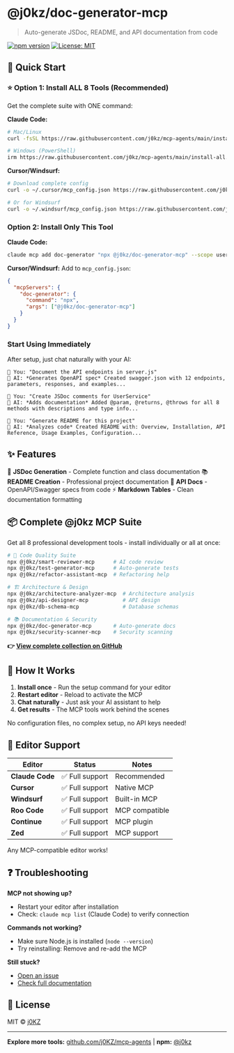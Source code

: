 # @j0kz/doc-generator-mcp

> Auto-generate JSDoc, README, and API documentation from code

[![npm version](https://img.shields.io/npm/v/@j0kz/doc-generator-mcp)](https://www.npmjs.com/package/@j0kz/doc-generator-mcp)
[![License: MIT](https://img.shields.io/badge/License-MIT-yellow.svg)](LICENSE)

## 🚀 Quick Start

### ⭐ Option 1: Install ALL 8 Tools (Recommended)

Get the complete suite with ONE command:

**Claude Code:**
```bash
# Mac/Linux
curl -fsSL https://raw.githubusercontent.com/j0kz/mcp-agents/main/install-all.sh | bash

# Windows (PowerShell)
irm https://raw.githubusercontent.com/j0kz/mcp-agents/main/install-all.ps1 | iex
```

**Cursor/Windsurf:**
```bash
# Download complete config
curl -o ~/.cursor/mcp_config.json https://raw.githubusercontent.com/j0kz/mcp-agents/main/mcp_config_all.json

# Or for Windsurf
curl -o ~/.windsurf/mcp_config.json https://raw.githubusercontent.com/j0kz/mcp-agents/main/mcp_config_all.json
```

### Option 2: Install Only This Tool

**Claude Code:**
```bash
claude mcp add doc-generator "npx @j0kz/doc-generator-mcp" --scope user
```

**Cursor/Windsurf:** Add to `mcp_config.json`:
```json
{
  "mcpServers": {
    "doc-generator": {
      "command": "npx",
      "args": ["@j0kz/doc-generator-mcp"]
    }
  }
}
```

### Start Using Immediately

After setup, just chat naturally with your AI:

```
💬 You: "Document the API endpoints in server.js"
🤖 AI: *Generates OpenAPI spec* Created swagger.json with 12 endpoints, parameters, responses, and examples...

💬 You: "Create JSDoc comments for UserService"
🤖 AI: *Adds documentation* Added @param, @returns, @throws for all 8 methods with descriptions and type info...

💬 You: "Generate README for this project"
🤖 AI: *Analyzes code* Created README with: Overview, Installation, API Reference, Usage Examples, Configuration...
```

## ✨ Features

📝 **JSDoc Generation** - Complete function and class documentation
📚 **README Creation** - Professional project documentation
🔌 **API Docs** - OpenAPI/Swagger specs from code
⚡ **Markdown Tables** - Clean documentation formatting

## 📦 Complete @j0kz MCP Suite

Get all 8 professional development tools - install individually or all at once:

```bash
# 🎯 Code Quality Suite
npx @j0kz/smart-reviewer-mcp      # AI code review
npx @j0kz/test-generator-mcp      # Auto-generate tests
npx @j0kz/refactor-assistant-mcp  # Refactoring help

# 🏗️ Architecture & Design
npx @j0kz/architecture-analyzer-mcp  # Architecture analysis
npx @j0kz/api-designer-mcp           # API design
npx @j0kz/db-schema-mcp              # Database schemas

# 📚 Documentation & Security
npx @j0kz/doc-generator-mcp       # Auto-generate docs
npx @j0kz/security-scanner-mcp    # Security scanning
```

**👉 [View complete collection on GitHub](https://github.com/j0KZ/mcp-agents)**

## 🎯 How It Works

1. **Install once** - Run the setup command for your editor
2. **Restart editor** - Reload to activate the MCP
3. **Chat naturally** - Just ask your AI assistant to help
4. **Get results** - The MCP tools work behind the scenes

No configuration files, no complex setup, no API keys needed!

## 🔧 Editor Support

| Editor | Status | Notes |
|--------|--------|-------|
| **Claude Code** | ✅ Full support | Recommended |
| **Cursor** | ✅ Full support | Native MCP |
| **Windsurf** | ✅ Full support | Built-in MCP |
| **Roo Code** | ✅ Full support | MCP compatible |
| **Continue** | ✅ Full support | MCP plugin |
| **Zed** | ✅ Full support | MCP support |

Any MCP-compatible editor works!

## ❓ Troubleshooting

**MCP not showing up?**
- Restart your editor after installation
- Check: `claude mcp list` (Claude Code) to verify connection

**Commands not working?**
- Make sure Node.js is installed (`node --version`)
- Try reinstalling: Remove and re-add the MCP

**Still stuck?**
- [Open an issue](https://github.com/j0KZ/mcp-agents/issues)
- [Check full documentation](https://github.com/j0KZ/mcp-agents)

## 📄 License

MIT © [j0KZ](https://github.com/j0KZ)

---

**Explore more tools:** [github.com/j0KZ/mcp-agents](https://github.com/j0KZ/mcp-agents) | **npm:** [@j0kz](https://www.npmjs.com/~j0kz)
